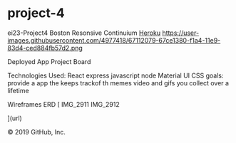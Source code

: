 # project-4
ei23-Project4
Boston Resonsive Continuium
<a href ="https://immense-forest-65187.herokuapp.com/">Heroku</a>
https://user-images.githubusercontent.com/4977418/67112079-67ce1380-f1a4-11e9-83d4-ced884fb57d2.png

Deployed App Project Board 



Technologies Used: React express javascript node Material UI CSS 
goals: provide a app the keeps trackof th memes video and gifs you collect over a lifetime

Wireframes ERD [ IMG_2911 IMG_2912

](url)

© 2019 GitHub, Inc.
